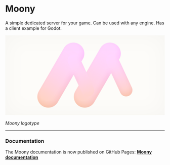 # Moony

A simple dedicated server for your game. Can be used with any engine. Has a client example for Godot.

![Moony logotype](assets/moony.png)

*Moony logotype*

---

### Documentation

The Moony documentation is now published on GitHub Pages: __[Moony documentation](https://tomasci.github.io/moony/)__